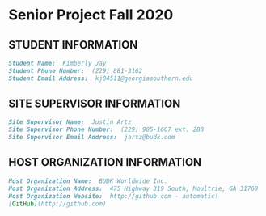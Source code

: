 # Senior Project Fall 2020

## STUDENT INFORMATION
```markdown
Student Name:  Kimberly Jay
Student Phone Number:  (229) 881-3162
Student Email Address:  kj04511@georgiasouthern.edu
```
## SITE SUPERVISOR INFORMATION
```markdown
Site Supervisor Name:  Justin Artz
Site Supervisor Phone Number:  (229) 985-1667 ext. 288
Site Supervisor Email Address:  jartz@budk.com
```
## HOST ORGANIZATION INFORMATION
```markdown
Host Organization Name:  BUDK Worldwide Inc.
Host Organization Address:  475 Highway 319 South, Moultrie, GA 31768
Host Organization Website:  http://github.com - automatic!
[GitHub](http://github.com)
```
